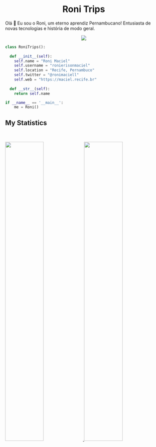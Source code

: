 <h1 align="center">
  <b>Roni Trips</b>
</h1>

Olá 👋 Eu sou o Roni, um eterno aprendiz Pernambucano! Entusiasta de novas tecnologias e história de modo geral.
<br>

<p>
<div align="center">
  <img src="https://img.shields.io/badge/-Python-98b982?style=for-the-badge&logo=python&logoColor=98b982&labelColor=282828">
</div>
</p>

```python
class RoniTrips():
    
  def __init__(self):
    self.name = "Roni Maciel"
    self.username = "ronierisonmaciel"
    self.location = "Recife, Pernambuco"
    self.twitter = "@ronimaciell"
    self.web = "https://maciel.recife.br"
  
  def __str__(self):
    return self.name

if __name__ == '__main__':
    me = Roni()
```

<!--
<div align="center">
  <a href="https://open.spotify.com/user/ronierison.maciel">
    <img src="https://spotify-readme-theta-virid.vercel.app/api?scan=true&theme=dark" width="240px">
  </a>
</div>
-->

## My Statistics

<br/>
<p align="left">
  <a href="https://maciel.recife.br">
  <img width="49.5%" src="https://github-readme-stats.vercel.app/api?username=ronierisonmaciel&show_icons=true&theme=prussian&hide_border=true" />
    <img width="49.5%" src="https://github-readme-streak-stats.herokuapp.com/?user=ronierisonmaciel&theme=prussian&hide_border=true" />
  </a>
</p>
<br>
